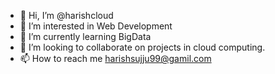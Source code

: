 - 👋 Hi, I’m @harishcloud
- 👀 I’m interested in Web Development
- 🌱 I’m currently learning BigData
- 💞️ I’m looking to collaborate on projects in cloud computing.
- 📫 How to reach me harishsujju99@gamil.com

<!---
harishcloud/harishcloud is a ✨ special ✨ repository because its `README.md` (this file) appears on your GitHub profile.
You can click the Preview link to take a look at your changes.
--->
